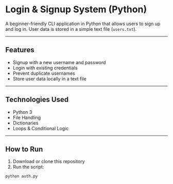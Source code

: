# Login & Signup System (Python)

A beginner-friendly CLI application in Python that allows users to sign up and log in. User data is stored in a simple text file (`users.txt`).

---

## Features
- Signup with a new username and password
- Login with existing credentials
- Prevent duplicate usernames
- Store user data locally in a text file

---

## Technologies Used
- Python 3
- File Handling
- Dictionaries
- Loops & Conditional Logic

---

##  How to Run

1. Download or clone this repository
2. Run the script:

```bash
python auth.py
